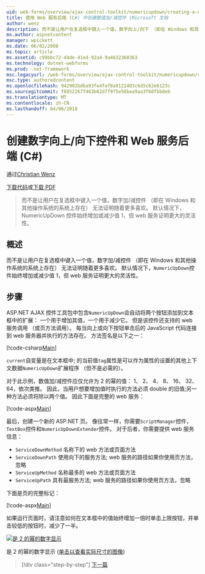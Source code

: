 ```yaml
---
uid: web-forms/overview/ajax-control-toolkit/numericupdown/creating-a-numeric-up-down-control-with-a-web-service-backend-cs
title: 使用 Web 服务后端 (C#) 中创建数值加/减控件 |Microsoft 文档
author: wenz
description: 而不是让用户在复选框中键入一个值，数字向上/向下 （即在 Windows 和其他操作系统的系统上存在） 的控件无法证明随着更多 c...
ms.author: aspnetcontent
manager: wpickett
ms.date: 06/02/2008
ms.topic: article
ms.assetid: c99bbc72-d4de-41ed-92a4-9a4632368363
ms.technology: dotnet-webforms
ms.prod: .net-framework
msc.legacyurl: /web-forms/overview/ajax-control-toolkit/numericupdown/creating-a-numeric-up-down-control-with-a-web-service-backend-cs
msc.type: authoredcontent
ms.openlocfilehash: 942902bdba93fe4fef8a9122403c6d5c62e6123c
ms.sourcegitcommit: f8852267f463b62d7f975e56bea9aa3f68fbbdeb
ms.translationtype: MT
ms.contentlocale: zh-CN
ms.lasthandoff: 04/06/2018
---
```

<a name="creating-a-numeric-updown-control-with-a-web-service-backend-c"></a>创建数字向上/向下控件和 Web 服务后端 (C#)
====================
通过[Christian Wenz](https://github.com/wenz)

[下载代码](http://download.microsoft.com/download/9/3/f/93f8daea-bebd-4821-833b-95205389c7d0/numericupdown1.cs.zip)或[下载 PDF](http://download.microsoft.com/download/2/d/c/2dc10e34-6983-41d4-9c08-f78f5387d32b/numericupdown1CS.pdf)

> 而不是让用户在复选框中键入一个值，数字加/减控件 （即在 Windows 和其他操作系统的系统上存在） 无法证明随着更多喜欢。 默认情况下，NumericUpDown 控件始终增加或减少值 1，但 web 服务证明更大的灵活性。


## <a name="overview"></a>概述

而不是让用户在复选框中键入一个值，数字加/减控件 （即在 Windows 和其他操作系统的系统上存在） 无法证明随着更多喜欢。 默认情况下，`NumericUpDown`控件始终增加或减少值 1，但 web 服务证明更大的灵活性。

## <a name="steps"></a>步骤

ASP.NET AJAX 控件工具包中包含`NumericUpDown`会自动将两个按钮添加到文本框中的扩展： 一个用于增加其值，一个用于减少它。 但是该控件还支持的 web 服务调用 （或页方法调用）。 每当向上或向下按钮单击后的 JavaScript 代码连接到 web 服务器并执行的方法存在。 方法签名是以下之一：

[!code-csharp[Main](creating-a-numeric-up-down-control-with-a-web-service-backend-cs/samples/sample1.cs)]

`current`自变量是在文本框中; 的当前值`tag`属性是可以作为属性的设置的其他上下文数据`NumericUpDown`扩展程序 （但不是必需的）。

对于此示例，数值加/减控件应仅允许为 2 的幂的值： 1、 2、 4、 8、 16、 32、 64，依次类推。 因此，当用户想要增加值时执行的方法必须 double 的旧值;另一种方法必须将除以两个值。 因此下面是完整的 web 服务：

[!code-aspx[Main](creating-a-numeric-up-down-control-with-a-web-service-backend-cs/samples/sample2.aspx)]

最后，创建一个新的 ASP.NET 页。 像往常一样，你需要`ScriptManager`控件，`TextBox`控件和`NumericUpDownExtender`控件。 对于后者，你需要提供 web 服务信息：

- `ServiceDownMethod` 名称下的 web 方法或页面方法
- `ServiceDownPath` 使用向下的服务方法; web 服务的路径如果你使用页方法，忽略
- `ServiceUpMethod` 名称最多的 web 方法或页面方法
- `ServiceUpPath` 具有最服务方法; web 服务的路径如果你使用页方法，忽略

下面是页的完整标记：

[!code-aspx[Main](creating-a-numeric-up-down-control-with-a-web-service-backend-cs/samples/sample3.aspx)]

如果运行页面时，请注意如何在文本框中的值始终增加一倍时单击上限按钮，并单击较低的按钮时，减少了一半。


[![是 2 的幂的数字显示](creating-a-numeric-up-down-control-with-a-web-service-backend-cs/_static/image2.png)](creating-a-numeric-up-down-control-with-a-web-service-backend-cs/_static/image1.png)

是 2 的幂的数字显示 ([单击以查看实际尺寸的图像](creating-a-numeric-up-down-control-with-a-web-service-backend-cs/_static/image3.png))

> [!div class="step-by-step"]
> [下一篇](creating-a-numeric-up-down-control-with-a-web-service-backend-vb.md)
